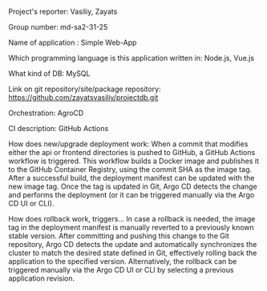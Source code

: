 Project's reporter: 
Vasiliy, Zayats

Group number: 
md-sa2-31-25

Name of application : 
Simple Web-App

Which programming language is this application written in: 
Node.js, Vue.js

What kind of DB: 
MySQL

Link on git repository/site/package repository: 
https://github.com/zayatsvasiliy/projectdb.git

Orchestration: 
AgroCD

CI description: 
GitHub Actions

How does new/upgrade deployment work: 
When a commit that modifies either the api or frontend directories is pushed to GitHub, a GitHub Actions workflow is triggered. 
This workflow builds a Docker image and publishes it to the GitHub Container Registry, using the commit SHA as the image tag.
After a successful build, the deployment manifest can be updated with the new image tag. 
Once the tag is updated in Git, Argo CD detects the change and performs the deployment (or it can be triggered manually via the Argo CD UI or CLI).




How does rollback work, triggers...
In case a rollback is needed, the image tag in the deployment manifest is manually reverted to a previously known stable version. 
After committing and pushing this change to the Git repository, Argo CD detects the update and automatically synchronizes the cluster to match the desired state defined in Git, 
effectively rolling back the application to the specified version.
Alternatively, the rollback can be triggered manually via the Argo CD UI or CLI by selecting a previous application revision.
